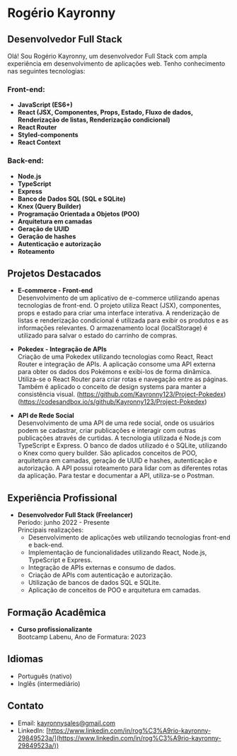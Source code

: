 # Rogério Kayronny

## Desenvolvedor Full Stack

Olá! Sou Rogério Kayronny, um desenvolvedor Full Stack com ampla experiência em desenvolvimento de aplicações web. Tenho conhecimento nas seguintes tecnologias:

### Front-end:

- **JavaScript (ES6+)**
- **React (JSX, Componentes, Props, Estado, Fluxo de dados, Renderização de listas, Renderização condicional)**
- **React Router**
- **Styled-components**
- **React Context**

### Back-end:

- **Node.js**
- **TypeScript**
- **Express**
- **Banco de Dados SQL (SQL e SQLite)**
- **Knex (Query Builder)**
- **Programação Orientada a Objetos (POO)**
- **Arquitetura em camadas**
- **Geração de UUID**
- **Geração de hashes**
- **Autenticação e autorização**
- **Roteamento**

## Projetos Destacados

- **E-commerce - Front-end**  
  Desenvolvimento de um aplicativo de e-commerce utilizando apenas tecnologias de front-end. O projeto utiliza React (JSX), componentes, props e estado para criar uma interface interativa. A renderização de listas e renderização condicional é utilizada para exibir os produtos e as informações relevantes. O armazenamento local (localStorage) é utilizado para salvar o estado do carrinho de compras.

- **Pokedex - Integração de APIs**  
  Criação de uma Pokedex utilizando tecnologias como React, React Router e integração de APIs. A aplicação consome uma API externa para obter os dados dos Pokémons e exibi-los de forma dinâmica. Utiliza-se o React Router para criar rotas e navegação entre as páginas. Também é aplicado o conceito de design systems para manter a consistência visual.
  (https://github.com/Kayronny123/Project-Pokedex)
  (https://codesandbox.io/s/github/Kayronny123/Project-Pokedex)

- **API de Rede Social**  
  Desenvolvimento de uma API de uma rede social, onde os usuários podem se cadastrar, criar publicações e interagir com outras publicações através de curtidas. A tecnologia utilizada é Node.js com TypeScript e Express. O banco de dados utilizado é o SQLite, utilizando o Knex como query builder. São aplicados conceitos de POO, arquitetura em camadas, geração de UUID e hashes, autenticação e autorização. A API possui roteamento para lidar com as diferentes rotas da aplicação. Para testar e documentar a API, utiliza-se o Postman.

## Experiência Profissional

- **Desenvolvedor Full Stack (Freelancer)**  
  Período: junho 2022 - Presente  
  Principais realizações:
  - Desenvolvimento de aplicações web utilizando tecnologias front-end e back-end.
  - Implementação de funcionalidades utilizando React, Node.js, TypeScript e Express.
  - Integração de APIs externas e consumo de dados.
  - Criação de APIs com autenticação e autorização.
  - Utilização de bancos de dados SQL e SQLite.
  - Aplicação de conceitos de POO e arquitetura em camadas.

## Formação Acadêmica

- **Curso profissionalizante**  
  Bootcamp Labenu, Ano de Formatura: 2023

## Idiomas

- Português (nativo)
- Inglês (intermediário)

## Contato

- Email: [kayronnysales@gmail.com](mailto:kayronnysales@gmail.com)
- LinkedIn: [https://www.linkedin.com/in/rog%C3%A9rio-kayronny-29849523a/](https://www.linkedin.com/in/rog%C3%A9rio-kayronny-29849523a/))
